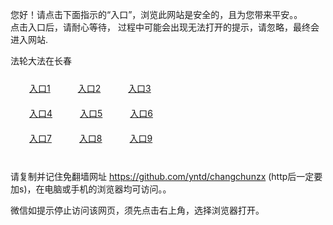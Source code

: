 您好！请点击下面指示的“入口”，浏览此网站是安全的，且为您带来平安。。 <br/>
点击入口后，请耐心等待， 过程中可能会出现无法打开的提示，请忽略，最终会进入网站. </br>

法轮大法在长春<br/>
<div style="padding:10px"><a style="margin:20px" target="_blank" href="https://d159vjtdfzu11c.cloudfront.net/2Qpsp?wjdzdarh" id="ccLink1" rel="nofollow">入口1</a> <a target="_blank" style="margin:20px" href="https://d259oafo9c6vt3.cloudfront.net/2Qpsp?nxksoyef" id="ccLink2" rel="nofollow">入口2</a> <a style="margin:20px" target="_blank" href="https://d1tg0z3hvwt8cy.cloudfront.net/2Qpsp?mrtfzy" id="ccLink3" rel="nofollow">入口3</a></div>

<div style="padding:10px" ><a style="margin:20px" target="_blank" href="https://d159vjtdfzu11c.cloudfront.net/2Qpsp?wjdzdarh" id="ccLink4" rel="nofollow">入口4</a> <a style="margin:20px" href="https://d259oafo9c6vt3.cloudfront.net/2Qpsp?nxksoyef" target="_blank" id="ccLink5" rel="nofollow">入口5</a> <a style="margin:20px" href="https://d1tg0z3hvwt8cy.cloudfront.net/2Qpsp?mrtfzy" target="_blank" id="ccLink6" rel="nofollow">入口6</a></div>

<div style="padding:10px"><a style="margin:20px" target="_blank" href="https://d159vjtdfzu11c.cloudfront.net/2Qpsp?wjdzdarh" id="ccLink7" rel="nofollow">入口7</a> <a style="margin:20px" href="https://d259oafo9c6vt3.cloudfront.net/2Qpsp?nxksoyef" target="_blank" id="ccLink8" rel="nofollow">入口8</a> <a style="margin:20px" target="_blank" href="https://d1tg0z3hvwt8cy.cloudfront.net/2Qpsp?mrtfzy" id="ccLink9" rel="nofollow">入口9</a></div>

<br/>



请复制并记住免翻墙网址 https://github.com/yntd/changchunzx (http后一定要加s)，在电脑或手机的浏览器均可访问。。<br/>

微信如提示停止访问该网页，须先点击右上角，选择浏览器打开。
